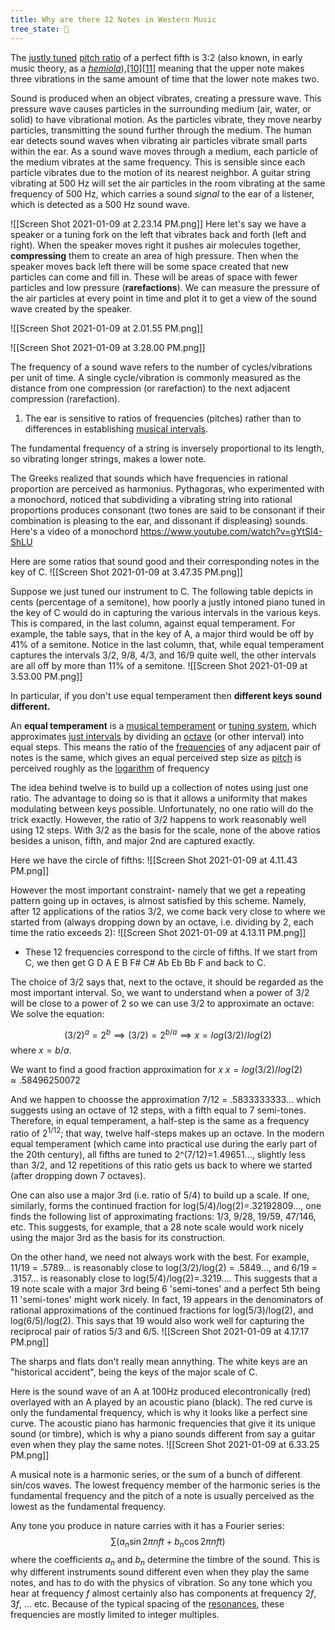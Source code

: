 ```yaml
---
title: Why are there 12 Notes in Western Music
tree_state: 🌱
---
```


The [justly tuned](https://en.wikipedia.org/wiki/Just_intonation "Just intonation") [pitch ratio](https://en.wikipedia.org/wiki/Interval_ratio "Interval ratio") of a perfect fifth is 3:2 (also known, in early music theory, as a _[hemiola](https://en.wikipedia.org/wiki/Hemiola "Hemiola")_),[\[10\]](https://en.wikipedia.org/wiki/Perfect_fifth#cite_note-10)[\[11\]](https://en.wikipedia.org/wiki/Perfect_fifth#cite_note-11) meaning that the upper note makes three vibrations in the same amount of time that the lower note makes two.

Sound is produced when an object vibrates, creating a pressure wave. This pressure wave causes particles in the surrounding medium (air, water, or solid) to have vibrational motion. As the particles vibrate, they move nearby particles, transmitting the sound further through the medium. The human ear detects sound waves when vibrating air particles vibrate small parts within the ear. As a sound wave moves through a medium, each particle of the medium vibrates at the same frequency. This is sensible since each particle vibrates due to the motion of its nearest neighbor. A guitar string vibrating at 500 Hz will set the air particles in the room vibrating at the same frequency of 500 Hz, which carries a sound _signal_ to the ear of a listener, which is detected as a 500 Hz sound wave.

![[Screen Shot 2021-01-09 at 2.23.14 PM.png]]
Here let's say we have a speaker or a tuning fork on the left that vibrates back and forth (left and right). When the speaker moves right it pushes air molecules together, **compressing** them to create an area of high pressure. Then when the speaker moves back left there will be some space created that new particles can come and fill in. These will be areas of space with fewer particles and low pressure (**rarefactions**). We can measure the pressure of the air particles at every point in time and plot it to get a view of the sound wave created by the speaker.

![[Screen Shot 2021-01-09 at 2.01.55 PM.png]]

![[Screen Shot 2021-01-09 at 3.28.00 PM.png]]

The frequency of a sound wave refers to the number of cycles/vibrations per unit of time. A single cycle/vibration is commonly measured as the distance from one compression (or rarefaction) to the next adjacent compression (rarefaction).

1.  The ear is sensitive to ratios of frequencies (pitches) rather than to differences in establishing [musical intervals](http://hyperphysics.phy-astr.gsu.edu/hbase/Music/mussca.html#c2).

The fundamental frequency of a string is inversely proportional to its length, so vibrating longer strings, makes a lower note.

The Greeks realized that sounds which have frequencies in rational proportion are perceived as harmonius. Pythagoras, who experimented with a monochord, noticed that subdividing a vibrating string into rational proportions produces consonant (two tones are said to be consonant if their combination is pleasing to the ear, and dissonant if displeasing) sounds. Here's a video of a monochord
https://www.youtube.com/watch?v=gYtSI4-ShLU

Here are some ratios that sound good and their corresponding notes in the key of C.
![[Screen Shot 2021-01-09 at 3.47.35 PM.png]]

Suppose we just tuned our instrument to C. The following table depicts in cents (percentage of a semitone), how poorly a justly intoned piano tuned in the key of C would do in capturing the various intervals in the various keys. This is compared, in the last column, against equal temperament. For example, the table says, that in the key of A, a major third would be off by 41% of a semitone. Notice in the last column, that, while equal temperament captures the intervals 3/2, 9/8, 4/3, and 16/9 quite well, the other intervals are all off by more than 11% of a semitone.
![[Screen Shot 2021-01-09 at 3.53.00 PM.png]]

In particular, if you don't use equal temperament then **different keys sound different.**

An **equal temperament** is a [musical temperament](https://en.wikipedia.org/wiki/Musical_temperament "Musical temperament") or [tuning system](https://en.wikipedia.org/wiki/Musical_tuning#Tuning_systems "Musical tuning"), which approximates [just intervals](https://en.wikipedia.org/wiki/Just_intonation "Just intonation") by dividing an [octave](https://en.wikipedia.org/wiki/Octave "Octave") (or other interval) into equal steps. This means the ratio of the [frequencies](https://en.wikipedia.org/wiki/Frequency "Frequency") of any adjacent pair of notes is the same, which gives an equal perceived step size as [pitch](https://en.wikipedia.org/wiki/Pitch_(music) "Pitch (music)") is perceived roughly as the [logarithm](https://en.wikipedia.org/wiki/Logarithm "Logarithm") of frequency

The idea behind twelve is to build up a collection of notes using just one ratio. The advantage to doing so is that it allows a uniformity that makes modulating between keys possible. Unfortunately, no one ratio will do the trick exactly. However, the ratio of 3/2 happens to work reasonably well using 12 steps. With 3/2 as the basis for the scale, none of the above ratios besides a unison, fifth, and major 2nd are captured exactly.

Here we have the circle of fifths:
![[Screen Shot 2021-01-09 at 4.11.43 PM.png]]

However the most important constraint- namely that we get a repeating pattern going up in octaves, is almost satisfied by this scheme. Namely, after 12 applications of the ratios 3/2, we come back very close to where we started from (always dropping down by an octave, i.e. dividing by 2, each time the ratio exceeds 2):
![[Screen Shot 2021-01-09 at 4.13.11 PM.png]]
- These 12 frequencies correspond to the circle of fifths. If we start from C, we then get G D A E B F# C# Ab Eb Bb F and back to C.

The choice of 3/2 says that, next to the octave, it should be regarded as the most important interval. So, we want to understand when a power of 3/2 will be close to a power of 2 so we can use 3/2 to approximate an octave:
We solve the equation:

$$(3/2)^a=2^b \implies (3/2)=2^{b/a} \implies x=log (3/2)/log(2)$$ where $x=b/a$.

We want to find a good fraction approximation for $x$
$x = log (3/2)/log(2) \approx .58496250072$

And we happen to choosse the approximation 7/12 = .5833333333... which suggests using an octave of 12 steps, with a fifth equal to 7 semi-tones. Therefore, in equal temperament, a half-step is the same as a frequency ratio of $2^{1/12}$; that way, twelve half-steps makes up an octave. In the modern equal temperament (which came into practical use during the early part of the 20th century), all fifths are tuned to 2^(7/12)=1.49651..., slightly less than 3/2, and 12 repetitions of this ratio gets us back to where we started (after dropping down 7 octaves).

One can also use a major 3rd (i.e. ratio of 5/4) to build up a scale. If one, similarly, forms the continued fraction for log(5/4)/log(2)=.32192809..., one finds the following list of approximating fractions: 1/3, 9/28, 19/59, 47/146, etc. This suggests, for example, that a 28 note scale would work nicely using the major 3rd as the basis for its construction.

On the other hand, we need not always work with the best. For example, 11/19 = .5789... is reasonably close to log(3/2)/log(2) = .5849..., and 6/19 = .3157... is reasonably close to log(5/4)/log(2)=.3219.... This suggests that a 19 note scale with a major 3rd being 6 'semi-tones' and a perfect 5th being 11 'semi-tones' might work nicely. In fact, 19 appears in the denominators of rational approximations of the continued fractions for log(5/3)/log(2), and log(6/5)/log(2). This says that 19 would also work well for capturing the reciprocal pair of ratios 5/3 and 6/5.
![[Screen Shot 2021-01-09 at 4.17.17 PM.png]]

The sharps and flats don't really mean annything. The white keys are an "historical accident", being the keys of the major scale of C.

Here is the sound wave of an A at 100Hz produced elecontronically (red) overlayed with an A played by an acoustic piano (black). The red curve is only the fundamental frequency, which is why it looks like a perfect sine curve. The acoustic piano has harmonic frequencies that give it its unique sound (or timbre), which is why a piano sounds different from say a guitar even when they play the same notes.
![[Screen Shot 2021-01-09 at 6.33.25 PM.png]]

A musical note is a harmonic series, or the sum of a bunch of different sin/cos waves. The lowest frequency member of the harmonic series is the fundamental frequency and the pitch of a note is usually perceived as the lowest as the fundamental frequency.

Any tone you produce in nature carries with it has a Fourier series:
$$\sum\left(a_{n} \sin 2 \pi n f t+b_{n} \cos 2 \pi n f t\right)$$
where the coefficients $a_n$ and $b_n$ determine the timbre of the sound. This is why different instruments sound different even when they play the same notes, and has to do with the physics of vibration. So any tone which you hear at frequency $f$ almost certainly also has components at frequency $2f$, $3f$, ... etc. Because of the typical spacing of the [resonances](https://en.wikipedia.org/wiki/Resonance "Resonance"), these frequencies are mostly limited to integer multiples.